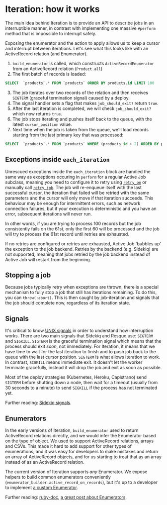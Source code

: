 # Iteration: how it works

The main idea behind Iteration is to provide an API to describe jobs in an interruptible manner, in contrast with implementing one massive `#perform` method that is impossible to interrupt safely.

Exposing the enumerator and the action to apply allows us to keep a cursor and interrupt between iterations. Let's see what this looks like with an  ActiveRecord relation (and Enumerator).

1. `build_enumerator` is called, which constructs `ActiveRecordEnumerator` from an ActiveRecord relation (`Product.all`)
2. The first batch of records is loaded:

```sql
SELECT  `products`.* FROM `products` ORDER BY products.id LIMIT 100
```

3. The job iterates over two records of the relation and then receives `SIGTERM` (graceful termination signal) caused by a deploy.
4. The signal handler sets a flag that makes `job_should_exit?` return `true`.
5. After the last iteration is completed, we will check `job_should_exit?` which now returns `true`.
6. The job stops iterating and pushes itself back to the queue, with the latest `cursor_position` value.
7. Next time when the job is taken from the queue, we'll load records starting from the last primary key that was processed:

```sql
SELECT  `products`.* FROM `products` WHERE (products.id > 2) ORDER BY products.id LIMIT 100
```

## Exceptions inside `each_iteration`

Unrescued exceptions inside the `each_iteration` block are handled the same way as exceptions occuring in `perform` for a regular Active Job subclass, meaning you need to configure it to retry using [`retry_on`](https://api.rubyonrails.org/classes/ActiveJob/Exceptions/ClassMethods.html#method-i-retry_on) or manually call [`retry_job`](https://api.rubyonrails.org/classes/ActiveJob/Exceptions.html#method-i-retry_job). The job will re-enqueue itself with the last successful cursor, the iteration that failed will be retried with the same parameters and the cursor will only move if that iteration succeeds. This behaviour may be enough for intermittent errors, such as network connection failures, but if your execution is deterministic and you have an error, subsequent iterations will never run.

In other words, if you are trying to process 100 records but the job consistently fails on the 61st, only the first 60 will be processed and the job will try to process the 61st record until retries are exhausted.

If no retries are configured or retries are exhausted, Active Job 'bubbles up' the exception to the job backend. Retries by the backend (e.g. Sidekiq) are not supported, meaning that jobs retried by the job backend instead of Active Job will restart from the beginning.

## Stopping a job

Because jobs typically retry when exceptions are thrown, there is a special mechanism to fully stop a job that still has iterations remaining. To do this, you can `throw(:abort)`. This is then caught by job-iteration and signals that the job should complete now, regardless of its iteration state.

## Signals

It's critical to know [UNIX signals](https://www.tutorialspoint.com/unix/unix-signals-traps.htm) in order to understand how interruption works. There are two main signals that Sidekiq and Resque use: `SIGTERM` and `SIGKILL`. `SIGTERM` is the graceful termination signal which means that the process should exit _soon_, not immediately. For Iteration, it means that we have time to wait for the last iteration to finish and to push job back to the queue with the last cursor position.
`SIGTERM` is what allows Iteration to work. In contrast, `SIGKILL` means immediate exit. It doesn't let the worker terminate gracefully, instead it will drop the job and exit as soon as possible.

Most of the deploy strategies (Kubernetes, Heroku, Capistrano) send `SIGTERM` before shutting down a node, then wait for a timeout (usually from 30 seconds to a minute) to send `SIGKILL` if the process has not terminated yet.

Further reading: [Sidekiq signals](https://github.com/mperham/sidekiq/wiki/Signals).

## Enumerators

In the early versions of Iteration, `build_enumerator` used to return ActiveRecord relations directly, and we would infer the Enumerator based on the type of object. We used to support ActiveRecord relations, arrays and CSVs. This made it hard to add support for other types of enumerations, and it was easy for developers to make mistakes and return an array of ActiveRecord objects, and for us starting to treat that as an array instead of as an ActiveRecord relation.

The current version of Iteration supports _any_ Enumerator. We expose helpers to build common enumerators conveniently (`enumerator_builder.active_record_on_records`), but it's up to a developer to implement [a custom Enumerator](custom-enumerator.md).

Further reading: [ruby-doc](https://ruby-doc.org/3.2.1/Enumerator.html), [a great post about Enumerators](http://blog.arkency.com/2014/01/ruby-to-enum-for-enumerator/).

